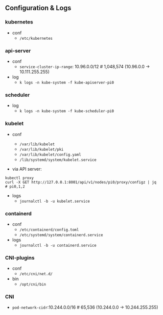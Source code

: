 ## Configuration & Logs

### kubernetes
- conf
  - `/etc/kubernetes`
  
### api-server
- conf
  - `service-cluster-ip-range`: 10.96.0.0/12 # 1,048,574 (10.96.0.0 -> 10.111.255.255)
- log
  - `k logs -n kube-system -f kube-apiserver-pi0`

### scheduler
- log
  - `k logs -n kube-system -f kube-scheduler-pi0`

### kubelet
- conf
  - `/var/lib/kubelet`  
  - `/var/lib/kubelet/pki`
  - `/var/lib/kubelet/config.yaml`
  - `/lib/systemd/system/kubelet.service`

- via API server:
```shell
kubectl proxy
curl -X GET http://127.0.0.1:8001/api/v1/nodes/pi0/proxy/configz | jq # pi0,1,2
```


- logs
  - `journalctl -b -u kubelet.service`

### containerd
- conf
  - `/etc/containerd/config.toml`
  - `/etc/systemd/system/containerd.service`
- logs
  - `journalctl -b -u containerd.service`

### CNI-plugins
- conf
  - `/etc/cni/net.d/`
- bin
  - `/opt/cni/bin`

### CNI
- `pod-network-cidr`:10.244.0.0/16 # 65,536 (10.244.0.0 -> 10.244.255.255)